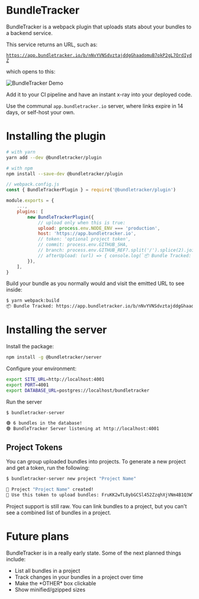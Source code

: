 # BundleTracker

BundleTracker is a webpack plugin that uploads stats about your bundles to a backend service.

This service returns an URL, such as:

[`https://app.bundletracker.io/b/nNvYVNSdvztajddgGhaadomuB7okP2gL7OrdIydZ`](https://app.bundletracker.io/b/nNvYVNSdvztajddgGhaadomuB7okP2gL7OrdIydZ)

which opens to this:

![BundleTracker Demo](https://user-images.githubusercontent.com/53387/103489877-01202e80-4e18-11eb-8c6a-508e23934eba.gif)

Add it to your CI pipeline and have an instant x-ray into your deployed code.

Use the communal `app.bundletracker.io` server, where links expire in 14 days, or self-host your own.

# Installing the plugin

```sh
# with yarn
yarn add --dev @bundletracker/plugin

# with npm
npm install --save-dev @bundletracker/plugin
```

```js
// webpack.config.js
const { BundleTrackerPlugin } = require('@bundletracker/plugin')

module.exports = {
    ...,
    plugins: [
        new BundleTrackerPlugin({
            // upload only when this is true:
            upload: process.env.NODE_ENV === 'production',
            host: 'https://app.bundletracker.io',
            // token: 'optional project token', 
            // commit: process.env.GITHUB_SHA,
            // branch: process.env.GITHUB_REF?.split('/').splice(2).join('/')
            // afterUpload: (url) => { console.log(`📦 Bundle Tracked: ${url}`) }
        }),
    ],
}
```

Build your bundle as you normally would and visit the emitted URL to see inside:

```sh
$ yarn webpack:build
📦 Bundle Tracked: https://app.bundletracker.io/b/nNvYVNSdvztajddgGhaadomuB7okP2gL7OrdIydZ
```

# Installing the server

Install the package:

```sh
npm install -g @bundletracker/server
```

Configure your environment:

```sh
export SITE_URL=http://localhost:4001
export PORT=4001
export DATABASE_URL=postgres://localhost/bundletracker
```

Run the server

```sh
$ bundletracker-server

🟢 6 bundles in the database!
🟢 BundleTracker Server listening at http://localhost:4001
```

## Project Tokens

You can group uploaded bundles into projects. To generate a new project and get a token, run the following:

```sh
$ bundletracker-server new project "Project Name"

🏁 Project "Project Name" created!
🔑 Use this token to upload bundles: FruKK2wTL8ybGCSl452ZzqhXjVNm4B1Q3WTQlrPG
```

Project support is still raw. You can link bundles to a project, but you can't see a combined list of bundles in a project.

# Future plans

BundleTracker is in a really early state. Some of the next planned things include:

- List all bundles in a project
- Track changes in your bundles in a project over time
- Make the \*OTHER\* box clickable
- Show minified/gzipped sizes
